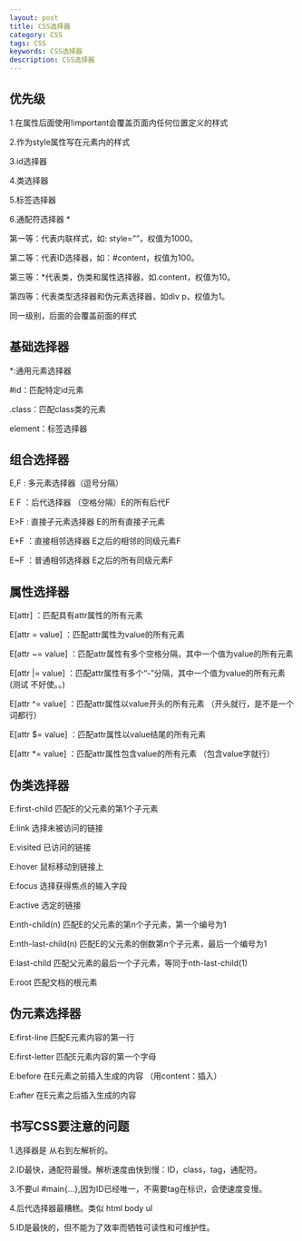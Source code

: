 ```yaml
---
layout: post
title: CSS选择器
category: CSS
tags: CSS
keywords: CSS选择器
description: CSS选择器
---
```


## 优先级
1.在属性后面使用!important会覆盖页面内任何位置定义的样式

2.作为style属性写在元素内的样式

3.id选择器

4.类选择器

5.标签选择器

6.通配符选择器 *

第一等：代表内联样式，如: style=””，权值为1000。

第二等：代表ID选择器，如：#content，权值为100。

第三等：*代表类，伪类和属性选择器，如.content，权值为10。

第四等：代表类型选择器和伪元素选择器，如div p，权值为1。

同一级别，后面的会覆盖前面的样式

## 基础选择器
*:通用元素选择器

#id：匹配特定id元素

.class：匹配class类的元素

element：标签选择器

## 组合选择器
E,F  : 多元素选择器（逗号分隔）

E F  ：后代选择器 （空格分隔）E的所有后代F

E>F  : 直接子元素选择器 E的所有直接子元素

E+F  ：直接相邻选择器 E之后的相邻的同级元素F

E~F  ：普通相邻选择器 E之后的所有同级元素F

## 属性选择器
E[attr] ：匹配具有attr属性的所有元素

E[attr = value] ：匹配attr属性为value的所有元素

E[attr ~= value] ：匹配attr属性有多个空格分隔，其中一个值为value的所有元素

E[attr |= value] ：匹配attr属性有多个“-”分隔，其中一个值为value的所有元素(测试 不好使。。)

E[attr ^= value] ：匹配attr属性以value开头的所有元素 （开头就行，是不是一个词都行）

E[attr $= value] ：匹配attr属性以value结尾的所有元素 

E[attr *= value] ：匹配attr属性包含value的所有元素  （包含value字就行）

## 伪类选择器
E:first-child 匹配E的父元素的第1个子元素

E:link 选择未被访问的链接

E:visited 已访问的链接

E:hover 鼠标移动到链接上

E:focus 选择获得焦点的输入字段

E:active 选定的链接

E:nth-child(n) 匹配E的父元素的第n个子元素，第一个编号为1

E:nth-last-child(n) 匹配E的父元素的倒数第n个子元素，最后一个编号为1

E:last-child 匹配父元素的最后一个子元素，等同于nth-last-child(1)

E:root  匹配文档的根元素

## 伪元素选择器
E:first-line  匹配E元素内容的第一行 

E:first-letter 匹配E元素内容的第一个字母

E:before 在E元素之前插入生成的内容 （用content：插入）

E:after 在E元素之后插入生成的内容 

## 书写CSS要注意的问题
1.选择器是 从右到左解析的。

2.ID最快，通配符最慢。解析速度由快到慢：ID，class，tag，通配符。

3.不要ul #main{...},因为ID已经唯一，不需要tag在标识，会使速度变慢。

4.后代选择器最糟糕。类似 html body ul 

5.ID是最快的，但不能为了效率而牺牲可读性和可维护性。

